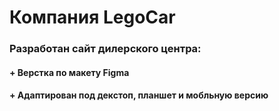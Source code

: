 # Компания LegoCar

### Разработан сайт дилерского центра:
#### + Верстка по макету Figma
#### + Адаптирован под декстоп, планшет и мобльную версию
